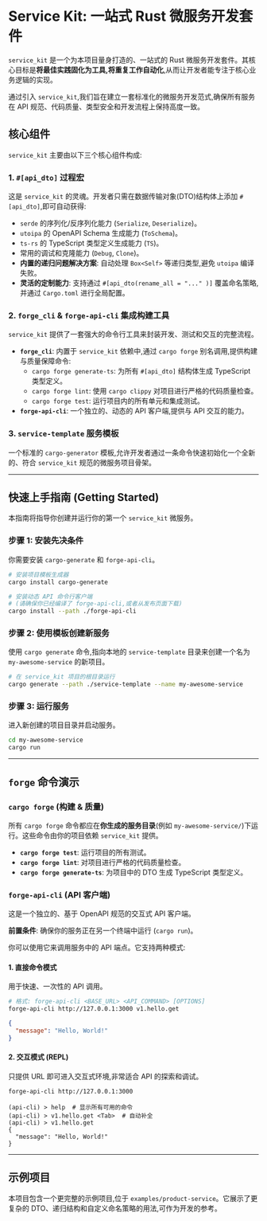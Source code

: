 # Service Kit: 一站式 Rust 微服务开发套件

`service_kit` 是一个为本项目量身打造的、一站式的 Rust 微服务开发套件。其核心目标是**将最佳实践固化为工具,将重复工作自动化**,从而让开发者能专注于核心业务逻辑的实现。

通过引入 `service_kit`,我们旨在建立一套标准化的微服务开发范式,确保所有服务在 API 规范、代码质量、类型安全和开发流程上保持高度一致。

## 核心组件

`service_kit` 主要由以下三个核心组件构成:

### 1. `#[api_dto]` 过程宏

这是 `service_kit` 的灵魂。开发者只需在数据传输对象(DTO)结构体上添加 `#[api_dto]`,即可自动获得:

- `serde` 的序列化/反序列化能力 (`Serialize`, `Deserialize`)。
- `utoipa` 的 OpenAPI Schema 生成能力 (`ToSchema`)。
- `ts-rs` 的 TypeScript 类型定义生成能力 (`TS`)。
- 常用的调试和克隆能力 (`Debug`, `Clone`)。
- **内置的递归问题解决方案**: 自动处理 `Box<Self>` 等递归类型,避免 `utoipa` 编译失败。
- **灵活的定制能力**: 支持通过 `#[api_dto(rename_all = "..."
)]` 覆盖命名策略,并通过 `Cargo.toml` 进行全局配置。

### 2. `forge_cli` & `forge-api-cli` 集成构建工具

`service_kit` 提供了一套强大的命令行工具来封装开发、测试和交互的完整流程。

- **`forge_cli`**: 内置于 `service_kit` 依赖中,通过 `cargo forge` 别名调用,提供构建与质量保障命令:
    - `cargo forge generate-ts`: 为所有 `#[api_dto]` 结构体生成 TypeScript 类型定义。
    - `cargo forge lint`: 使用 `cargo clippy` 对项目进行严格的代码质量检查。
    - `cargo forge test`: 运行项目内的所有单元和集成测试。
- **`forge-api-cli`**: 一个独立的、动态的 API 客户端,提供与 API 交互的能力。

### 3. `service-template` 服务模板

一个标准的 `cargo-generator` 模板,允许开发者通过一条命令快速初始化一个全新的、符合 `service_kit` 规范的微服务项目骨架。

---

## 快速上手指南 (Getting Started)

本指南将指导你创建并运行你的第一个 `service_kit` 微服务。

### 步骤 1: 安装先决条件

你需要安装 `cargo-generate` 和 `forge-api-cli`。

```bash
# 安装项目模板生成器
cargo install cargo-generate

# 安装动态 API 命令行客户端
# (请确保你已经编译了 forge-api-cli,或者从发布页面下载)
cargo install --path ./forge-api-cli
```

### 步骤 2: 使用模板创建新服务

使用 `cargo generate` 命令,指向本地的 `service-template` 目录来创建一个名为 `my-awesome-service` 的新项目。

```bash
# 在 service_kit 项目的根目录运行
cargo generate --path ./service-template --name my-awesome-service
```

### 步骤 3: 运行服务

进入新创建的项目目录并启动服务。

```bash
cd my-awesome-service
cargo run
```

---

## `forge` 命令演示

### `cargo forge` (构建 & 质量)

所有 `cargo forge` 命令都应在**你生成的服务目录**(例如 `my-awesome-service/`)下运行。这些命令由你的项目依赖 `service_kit` 提供。

- **`cargo forge test`**: 运行项目的所有测试。
- **`cargo forge lint`**: 对项目进行严格的代码质量检查。
- **`cargo forge generate-ts`**: 为项目中的 DTO 生成 TypeScript 类型定义。

### `forge-api-cli` (API 客户端)

这是一个独立的、基于 OpenAPI 规范的交互式 API 客户端。

**前置条件**: 确保你的服务正在另一个终端中运行 (`cargo run`)。

你可以使用它来调用服务中的 API 端点。它支持两种模式:

#### 1. 直接命令模式

用于快速、一次性的 API 调用。

```sh
# 格式: forge-api-cli <BASE_URL> <API_COMMAND> [OPTIONS]
forge-api-cli http://127.0.0.1:3000 v1.hello.get
```
```json
{
  "message": "Hello, World!"
}
```

#### 2. 交互模式 (REPL)

只提供 URL 即可进入交互式环境,非常适合 API 的探索和调试。

```sh
forge-api-cli http://127.0.0.1:3000
```
```
(api-cli) > help  # 显示所有可用的命令
(api-cli) > v1.hello.get <Tab>  # 自动补全
(api-cli) > v1.hello.get
{
  "message": "Hello, World!"
}
```

---

## 示例项目

本项目包含一个更完整的示例项目,位于 `examples/product-service`。它展示了更复杂的 DTO、递归结构和自定义命名策略的用法,可作为开发的参考。
